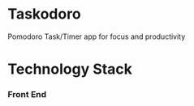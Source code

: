 # Taskodoro

Pomodoro Task/Timer app for focus and productivity

<h1>Technology Stack</h1>

<h3>Front End</h3>

